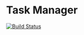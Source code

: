 # Task Manager

[![Build Status](https://img.shields.io/endpoint.svg?url=https%3A%2F%2Factions-badge.atrox.dev%2Fsk8higher%2Ftask-manager%2Fbadge%3Fref%3Ddevelop&style=flat)](https://actions-badge.atrox.dev/sk8higher/task-manager/goto?ref=develop)
